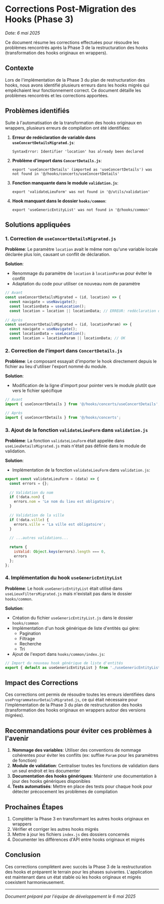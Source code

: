 # Corrections Post-Migration des Hooks (Phase 3)

*Date: 6 mai 2025*

Ce document résume les corrections effectuées pour résoudre les problèmes rencontrés après la Phase 3 de la restructuration des hooks (transformation des hooks originaux en wrappers).

## Contexte

Lors de l'implémentation de la Phase 3 du plan de restructuration des hooks, nous avons identifié plusieurs erreurs dans les hooks migrés qui empêchaient leur fonctionnement correct. Ce document détaille les problèmes rencontrés et les corrections apportées.

## Problèmes identifiés

Suite à l'automatisation de la transformation des hooks originaux en wrappers, plusieurs erreurs de compilation ont été identifiées:

1. **Erreur de redéclaration de variable dans `useConcertDetailsMigrated.js`**:
   ```
   SyntaxError: Identifier 'location' has already been declared
   ```

2. **Problème d'import dans `ConcertDetails.js`**:
   ```
   export 'useConcertDetails' (imported as 'useConcertDetails') was not found in '@/hooks/concerts/useConcertDetails'
   ```

3. **Fonction manquante dans le module `validation.js`**:
   ```
   export 'validateLieuForm' was not found in '@/utils/validation'
   ```

4. **Hook manquant dans le dossier `hooks/common`**:
   ```
   export 'useGenericEntityList' was not found in '@/hooks/common'
   ```

## Solutions appliquées

### 1. Correction de `useConcertDetailsMigrated.js`

**Problème**: Le paramètre `location` avait le même nom qu'une variable locale déclarée plus loin, causant un conflit de déclaration.

**Solution**:
- Renommage du paramètre de `location` à `locationParam` pour éviter le conflit
- Adaptation du code pour utiliser ce nouveau nom de paramètre

```javascript
// Avant
const useConcertDetailsMigrated = (id, location) => {
  const navigate = useNavigate();
  const locationData = useLocation();
  const location = location || locationData; // ERREUR: redéclaration de 'location'
  
// Après
const useConcertDetailsMigrated = (id, locationParam) => {
  const navigate = useNavigate();
  const locationData = useLocation();
  const location = locationParam || locationData; // OK
```

### 2. Correction de l'import dans `ConcertDetails.js`

**Problème**: Le composant essayait d'importer le hook directement depuis le fichier au lieu d'utiliser l'export nommé du module.

**Solution**:
- Modification de la ligne d'import pour pointer vers le module plutôt que vers le fichier spécifique

```javascript
// Avant
import { useConcertDetails } from '@/hooks/concerts/useConcertDetails';

// Après
import { useConcertDetails } from '@/hooks/concerts';
```

### 3. Ajout de la fonction `validateLieuForm` dans `validation.js`

**Problème**: La fonction `validateLieuForm` était appelée dans `useLieuDetailsMigrated.js` mais n'était pas définie dans le module de validation.

**Solution**:
- Implémentation de la fonction `validateLieuForm` dans `validation.js`:

```javascript
export const validateLieuForm = (data) => {
  const errors = {};
  
  // Validation du nom
  if (!data.nom) {
    errors.nom = 'Le nom du lieu est obligatoire';
  }
  
  // Validation de la ville
  if (!data.ville) {
    errors.ville = 'La ville est obligatoire';
  }
  
  // ...autres validations...
  
  return {
    isValid: Object.keys(errors).length === 0,
    errors
  };
};
```

### 4. Implémentation du hook `useGenericEntityList`

**Problème**: Le hook `useGenericEntityList` était utilisé dans `useLieuxFiltersMigrated.js` mais n'existait pas dans le dossier `hooks/common`.

**Solution**:
- Création du fichier `useGenericEntityList.js` dans le dossier `hooks/common`
- Implémentation d'un hook générique de liste d'entités qui gère:
  - Pagination
  - Filtrage
  - Recherche
  - Tri
- Ajout de l'export dans `hooks/common/index.js`:

```javascript
// Import du nouveau hook générique de liste d'entités
export { default as useGenericEntityList } from './useGenericEntityList';
```

## Impact des Corrections

Ces corrections ont permis de résoudre toutes les erreurs identifiées dans `useProgrammateurDetailsMigrated.js`, ce qui était nécessaire pour l'implémentation de la Phase 3 du plan de restructuration des hooks (transformation des hooks originaux en wrappers autour des versions migrées).

## Recommandations pour éviter ces problèmes à l'avenir

1. **Nommage des variables**: Utiliser des conventions de nommage cohérentes pour éviter les conflits (ex: suffixe `Param` pour les paramètres de fonction)
2. **Module de validation**: Centraliser toutes les fonctions de validation dans un seul endroit et les documenter
3. **Documentation des hooks génériques**: Maintenir une documentation à jour des hooks génériques disponibles
4. **Tests automatisés**: Mettre en place des tests pour chaque hook pour détecter précocement les problèmes de compilation

## Prochaines Étapes

1. Compléter la Phase 3 en transformant les autres hooks originaux en wrappers
2. Vérifier et corriger les autres hooks migrés
3. Mettre à jour les fichiers `index.js` des dossiers concernés
4. Documenter les différences d'API entre hooks originaux et migrés

## Conclusion

Ces corrections complètent avec succès la Phase 3 de la restructuration des hooks et préparent le terrain pour les phases suivantes. L'application est maintenant dans un état stable où les hooks originaux et migrés coexistent harmonieusement.

---

*Document préparé par l'équipe de développement le 6 mai 2025*